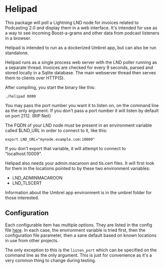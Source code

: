 # Helipad
This package will poll a Lightning LND node for invoices related to Podcasting 2.0 and display them in a web interface.  It's
intended for use as a way to see incoming Boost-a-grams and other data from podcast listeners in a browser.

Helipad is intended to run as a dockerized Umbrel app, but can also be run standalone.

Helipad runs as a single process web server with the LND poller running as a separate thread.  Invoices are checked for every
9 seconds, parsed and stored locally in a Sqlite database.  The main webserver thread then serves them to clients over HTTP(S).

After compiling, you start the binary like this:

```./helipad 8080```

You may pass the port number you want it to listen on, on the command line as the only argument.  If you don't pass a port number
it will listen by default on port 2112. (RIP Neil)

The FQDN of your LND node must be present in an environment variable called $LND_URL in order to connect to it, like this:

```export LND_URL="mynode.example.com:10009"```

If you don't export that variable, it will attempt to connect to "localhost:10009".

Helipad also needs your admin.macaroon and tls.cert files.  It will first look for them in the locations pointed to by these two
environment variables:

 - LND_ADMINMACAROON
 - LND_TLSCERT

Information about the Umbrel app environment is in the umbrel folder for those interested.

## Configuration

Each configurable item has multiple options.  They are listed in the config file [here](helipad.conf).  In each case, the environment
variable is tried first, then the configuration file parameter, then a sane default based on known locations in use from other
projects.

The only exception to this is the `listen_port` which can be specified on the command line as the only argument.  This is just for
convenience as it's a very common thing to change during testing.
